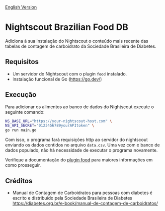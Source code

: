 [English Version](./README.md)

# Nightscout Brazilian Food DB

Adiciona à sua instalação do Nightscout o conteúdo mais recente das tabelas de contagem de carboidrato
da Sociedade Brasileira de Diabetes.

## Requisitos

* Um servidor do Nightscout com o plugin `food` instalado.
* Instalação funcional de Go (https://go.dev/)

## Execução

Para adicionar os alimentos ao banco de dados do Nightscout execute o seguinte comando:

```bash
NS_BASE_URL="https://your-nightscout-host.com" \
NS_API_SECRET="0123456789yourAPItoken" \
go run main.go
```

Com isso, o programa fará requisições http ao servidor do nightscout enviando os dados contidos no arquivo `data.csv`.
Uma vez com o banco de dados populado, não há necessidade de executar o programa novamente.

Verifique a documentação do [plugin food](https://nightscout.github.io/nightscout/setup_variables/#food-custom-foods) 
para maiores informações em como prosseguir.

## Créditos

* Manual de Contagem de Carboidratos para pessoas com diabetes é escrito e distribuído pela Sociedade Brasileira de Diabetes https://diabetes.org.br/e-book/manual-de-contagem-de-carboidratos/